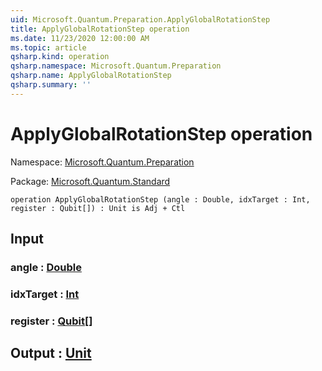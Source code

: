 ```yaml
---
uid: Microsoft.Quantum.Preparation.ApplyGlobalRotationStep
title: ApplyGlobalRotationStep operation
ms.date: 11/23/2020 12:00:00 AM
ms.topic: article
qsharp.kind: operation
qsharp.namespace: Microsoft.Quantum.Preparation
qsharp.name: ApplyGlobalRotationStep
qsharp.summary: ''
---
```


# ApplyGlobalRotationStep operation

Namespace: [Microsoft.Quantum.Preparation](xref:Microsoft.Quantum.Preparation)

Package: [Microsoft.Quantum.Standard](https://nuget.org/packages/Microsoft.Quantum.Standard)




```qsharp
operation ApplyGlobalRotationStep (angle : Double, idxTarget : Int, register : Qubit[]) : Unit is Adj + Ctl
```


## Input

### angle : [Double](xref:microsoft.quantum.lang-ref.double)




### idxTarget : [Int](xref:microsoft.quantum.lang-ref.int)




### register : [Qubit](xref:microsoft.quantum.lang-ref.qubit)[]





## Output : [Unit](xref:microsoft.quantum.lang-ref.unit)

